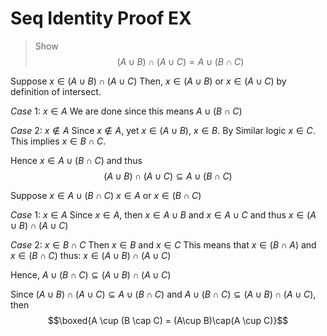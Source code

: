 # Seq Identity Proof EX
> Show 
> $$(A\cup B)\cap(A \cup C) = A \cup (B \cap C)$$

Suppose $x\in(A\cup B)\cap(A \cup C)$
Then, $x\in(A\cup B)$ or $x\in(A\cup C)$ by definition of intersect. 

*Case* 1: $x\in A$
We are done since this means $A \cup (B \cap C)$

*Case* 2: $x\not\in A$ 
Since $x\not\in A$, yet $x \in (A\cup B)$, $x\in B$. By Similar logic $x \in C$. This implies $x \in B \cap C$.

Hence $x\in A \cup (B \cap C)$ and thus
$$(A\cup B)\cap(A \cup C) \subseteq A \cup (B \cap C)$$

Suppose $x \in A \cup (B \cap C)$
$x \in A$ or $x \in (B \cap C)$

*Case* 1: $x \in A$
Since $x \in A$, then $x \in A \cup B$ and $x \in A \cup C$ and thus $x \in (A\cup B)\cap(A \cup C)$

*Case* 2: $x \in B \cap C$
Then $x \in B$ and $x \in C$
This means that $x \in (B \cap A)$ and $x \in (B \cap C)$
thus: $x \in (A\cup B)\cap(A \cup C)$

Hence, $A \cup (B \cap C) \subseteq (A\cup B)\cap(A \cup C)$

Since $(A\cup B)\cap(A \cup C) \subseteq A \cup (B \cap C)$ and $A \cup (B \cap C) \subseteq (A\cup B)\cap(A \cup C)$, then
$$\boxed{A \cup (B \cap C) = (A\cup B)\cap(A \cup C)}$$